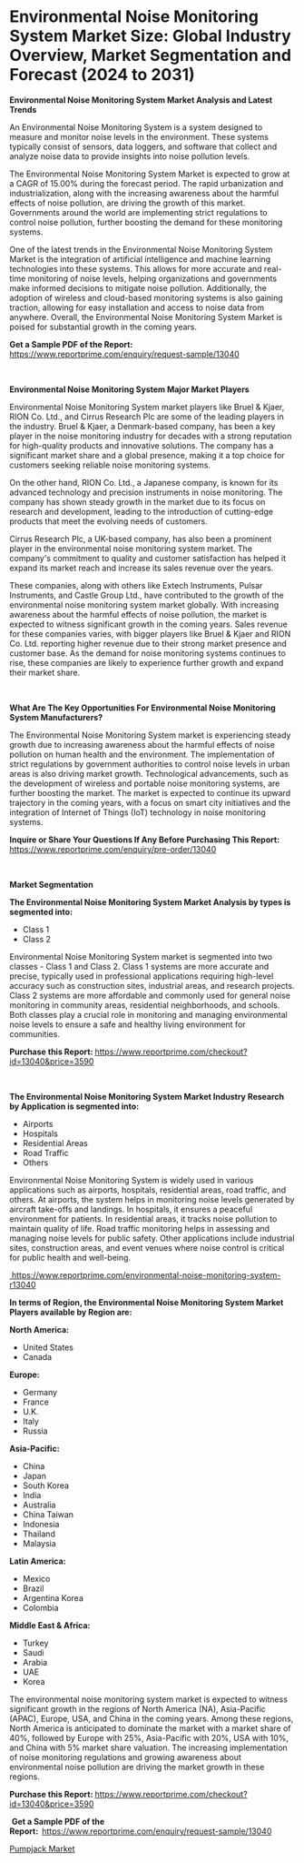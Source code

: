 <p><h1>Environmental Noise Monitoring System Market Size: Global Industry Overview, Market Segmentation and Forecast (2024 to 2031)</h1></p><p><strong>Environmental Noise Monitoring System Market Analysis and Latest Trends</strong></p>
<p><p>An Environmental Noise Monitoring System is a system designed to measure and monitor noise levels in the environment. These systems typically consist of sensors, data loggers, and software that collect and analyze noise data to provide insights into noise pollution levels.</p><p>The Environmental Noise Monitoring System Market is expected to grow at a CAGR of 15.00% during the forecast period. The rapid urbanization and industrialization, along with the increasing awareness about the harmful effects of noise pollution, are driving the growth of this market. Governments around the world are implementing strict regulations to control noise pollution, further boosting the demand for these monitoring systems.</p><p>One of the latest trends in the Environmental Noise Monitoring System Market is the integration of artificial intelligence and machine learning technologies into these systems. This allows for more accurate and real-time monitoring of noise levels, helping organizations and governments make informed decisions to mitigate noise pollution. Additionally, the adoption of wireless and cloud-based monitoring systems is also gaining traction, allowing for easy installation and access to noise data from anywhere. Overall, the Environmental Noise Monitoring System Market is poised for substantial growth in the coming years.</p></p>
<p><strong>Get a Sample PDF of the Report:&nbsp;</strong> <a href="https://www.reportprime.com/enquiry/request-sample/13040">https://www.reportprime.com/enquiry/request-sample/13040</a></p>
<p>&nbsp;</p>
<p><strong>Environmental Noise Monitoring System Major Market Players</strong></p>
<p><p>Environmental Noise Monitoring System market players like Bruel & Kjaer, RION Co. Ltd., and Cirrus Research Plc are some of the leading players in the industry. Bruel & Kjaer, a Denmark-based company, has been a key player in the noise monitoring industry for decades with a strong reputation for high-quality products and innovative solutions. The company has a significant market share and a global presence, making it a top choice for customers seeking reliable noise monitoring systems.</p><p>On the other hand, RION Co. Ltd., a Japanese company, is known for its advanced technology and precision instruments in noise monitoring. The company has shown steady growth in the market due to its focus on research and development, leading to the introduction of cutting-edge products that meet the evolving needs of customers.</p><p>Cirrus Research Plc, a UK-based company, has also been a prominent player in the environmental noise monitoring system market. The company's commitment to quality and customer satisfaction has helped it expand its market reach and increase its sales revenue over the years.</p><p>These companies, along with others like Extech Instruments, Pulsar Instruments, and Castle Group Ltd., have contributed to the growth of the environmental noise monitoring system market globally. With increasing awareness about the harmful effects of noise pollution, the market is expected to witness significant growth in the coming years. Sales revenue for these companies varies, with bigger players like Bruel & Kjaer and RION Co. Ltd. reporting higher revenue due to their strong market presence and customer base. As the demand for noise monitoring systems continues to rise, these companies are likely to experience further growth and expand their market share.</p></p>
<p>&nbsp;</p>
<p><strong>What Are The Key Opportunities For Environmental Noise Monitoring System Manufacturers?</strong></p>
<p><p>The Environmental Noise Monitoring System market is experiencing steady growth due to increasing awareness about the harmful effects of noise pollution on human health and the environment. The implementation of strict regulations by government authorities to control noise levels in urban areas is also driving market growth. Technological advancements, such as the development of wireless and portable noise monitoring systems, are further boosting the market. The market is expected to continue its upward trajectory in the coming years, with a focus on smart city initiatives and the integration of Internet of Things (IoT) technology in noise monitoring systems.</p></p>
<p><strong>Inquire or Share Your Questions If Any Before Purchasing This Report:</strong> <a href="https://www.reportprime.com/enquiry/pre-order/13040">https://www.reportprime.com/enquiry/pre-order/13040</a></p>
<p>&nbsp;</p>
<p><strong>Market Segmentation</strong></p>
<p><strong>The Environmental Noise Monitoring System Market Analysis by types is segmented into:</strong></p>
<p><ul><li>Class 1</li><li>Class 2</li></ul></p>
<p><p>Environmental Noise Monitoring System market is segmented into two classes - Class 1 and Class 2. Class 1 systems are more accurate and precise, typically used in professional applications requiring high-level accuracy such as construction sites, industrial areas, and research projects. Class 2 systems are more affordable and commonly used for general noise monitoring in community areas, residential neighborhoods, and schools. Both classes play a crucial role in monitoring and managing environmental noise levels to ensure a safe and healthy living environment for communities.</p></p>
<p><strong>Purchase this Report:&nbsp;</strong><a href="https://www.reportprime.com/checkout?id=13040&price=3590">https://www.reportprime.com/checkout?id=13040&price=3590</a></p>
<p>&nbsp;</p>
<p><strong>The Environmental Noise Monitoring System Market Industry Research by Application is segmented into:</strong></p>
<p><ul><li>Airports</li><li>Hospitals</li><li>Residential Areas</li><li>Road Traffic</li><li>Others</li></ul></p>
<p><p>Environmental Noise Monitoring System is widely used in various applications such as airports, hospitals, residential areas, road traffic, and others. At airports, the system helps in monitoring noise levels generated by aircraft take-offs and landings. In hospitals, it ensures a peaceful environment for patients. In residential areas, it tracks noise pollution to maintain quality of life. Road traffic monitoring helps in assessing and managing noise levels for public safety. Other applications include industrial sites, construction areas, and event venues where noise control is critical for public health and well-being.</p></p>
<p><a href="https://www.reportprime.com/environmental-noise-monitoring-system-r13040">&nbsp;https://www.reportprime.com/environmental-noise-monitoring-system-r13040</a></p>
<p><strong>In terms of Region, the Environmental Noise Monitoring System Market Players available by Region are:</strong></p>
<p>
    <p> <strong> North America: </strong>
        <ul>
            <li>United States</li>
            <li>Canada</li>
        </ul>
        </p> 
    <p> <strong> Europe: </strong>
        <ul>
            <li>Germany</li>
            <li>France</li>
            <li>U.K.</li>
            <li>Italy</li>
            <li>Russia</li>
        </ul>
        </p> 
    <p> <strong> Asia-Pacific: </strong>
        <ul>
            <li>China</li>
            <li>Japan</li>
            <li>South Korea</li>
            <li>India</li>
            <li>Australia</li>
            <li>China Taiwan</li>
            <li>Indonesia</li>
            <li>Thailand</li>
            <li>Malaysia</li>
        </ul>
        </p> 
    <p> <strong> Latin America: </strong>
        <ul>
            <li>Mexico</li>
            <li>Brazil</li>
            <li>Argentina Korea</li>
            <li>Colombia</li>
        </ul>
        </p> 
    <p> <strong> Middle East & Africa: </strong>
        <ul>
            <li>Turkey</li>
            <li>Saudi</li>
            <li>Arabia</li>
            <li>UAE</li>
            <li>Korea</li>
        </ul>
    </p>
    </p>
<p><p>The environmental noise monitoring system market is expected to witness significant growth in the regions of North America (NA), Asia-Pacific (APAC), Europe, USA, and China in the coming years. Among these regions, North America is anticipated to dominate the market with a market share of 40%, followed by Europe with 25%, Asia-Pacific with 20%, USA with 10%, and China with 5% market share valuation. The increasing implementation of noise monitoring regulations and growing awareness about environmental noise pollution are driving the market growth in these regions.</p></p>
<p><strong>Purchase this Report: </strong><a href="https://www.reportprime.com/checkout?id=13040&price=3590">https://www.reportprime.com/checkout?id=13040&price=3590</a></p>
<p>&nbsp;<strong>Get a Sample PDF of the Report:&nbsp;&nbsp;</strong><a href="https://www.reportprime.com/enquiry/request-sample/13040">https://www.reportprime.com/enquiry/request-sample/13040</a></p>
<p><strong></strong></p>
<p><p><a href="https://github.com/WillieWoodard/Market-Research-Report-List-4/blob/main/pumpjack-market.md">Pumpjack Market</a></p></p>
